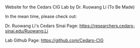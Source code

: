 Website for the Cedars CIG Lab by Dr. Ruowang Li (To Be Made)

In the mean time, please check out: 

Dr. Ruowang Li's Cedars Sinai Page: https://researchers.cedars-sinai.edu/Ruowang.Li

Lab Github Page: https://github.com/Cedars-CIG
